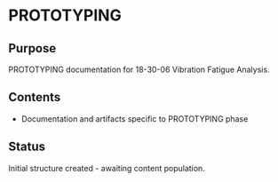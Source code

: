 # PROTOTYPING

## Purpose
PROTOTYPING documentation for 18-30-06 Vibration Fatigue Analysis.

## Contents
- Documentation and artifacts specific to PROTOTYPING phase

## Status
Initial structure created - awaiting content population.
